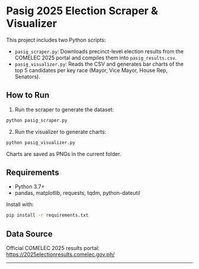 # Pasig 2025 Election Scraper & Visualizer

This project includes two Python scripts:

- `pasig_scraper.py`: Downloads precinct-level election results from the COMELEC 2025 portal and compiles them into `pasig_results.csv`.
- `pasig_visualizer.py`: Reads the CSV and generates bar charts of the top 5 candidates per key race (Mayor, Vice Mayor, House Rep, Senators).

## How to Run

1. Run the scraper to generate the dataset:

```bash
python pasig_scraper.py
```

2. Run the visualizer to generate charts:

```bash
python pasig_visualizer.py
```

Charts are saved as PNGs in the current folder.

## Requirements

- Python 3.7+
- pandas, matplotlib, requests, tqdm, python-dateutil

Install with:

```bash
pip install -r requirements.txt
```

## Data Source

Official COMELEC 2025 results portal: https://2025electionresults.comelec.gov.ph/

---
```
